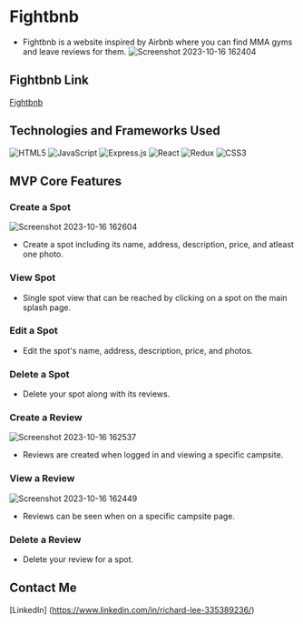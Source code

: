 # Fightbnb
- Fightbnb is a website inspired by Airbnb where you can find MMA gyms and leave reviews for them.
![Screenshot 2023-10-16 162404](https://github.com/RichyLee95/API-project/assets/123135524/14ef6ce5-d5d1-4efd-be93-f6f32dafadb1)


## Fightbnb Link
[Fightbnb](https://my-airbnb-project.onrender.com)
## Technologies and Frameworks Used
![HTML5](https://img.shields.io/badge/html5-%23E34F26.svg?style=for-the-badge&logo=html5&logoColor=white)
![JavaScript](https://img.shields.io/badge/javascript-%23323330.svg?style=for-the-badge&logo=javascript&logoColor=%23F7DF1E)
![Express.js](https://img.shields.io/badge/express.js-%23404d59.svg?style=for-the-badge&logo=express&logoColor=%2361DAFB)
![React](https://img.shields.io/badge/react-%2320232a.svg?style=for-the-badge&logo=react&logoColor=%2361DAFB)
![Redux](https://img.shields.io/badge/redux-%23593d88.svg?style=for-the-badge&logo=redux&logoColor=white)
![CSS3](https://img.shields.io/badge/css3-%231572B6.svg?style=for-the-badge&logo=css3&logoColor=white)

## MVP Core Features

### Create a Spot
![Screenshot 2023-10-16 162604](https://github.com/RichyLee95/API-project/assets/123135524/c36a9964-1c70-47d7-ad1e-29e457cdd18a)

- Create a spot including its name, address, description, price, and atleast one photo.
### View Spot

- Single spot view that can be reached by clicking on a spot on the main splash page.
### Edit a Spot
- Edit the spot's name, address, description, price, and photos.
### Delete a Spot
- Delete your spot along with its reviews.
### Create a Review
![Screenshot 2023-10-16 162537](https://github.com/RichyLee95/API-project/assets/123135524/6e9f2b09-20fd-4eb0-aae0-2bcc60618a79)

- Reviews are created when logged in and viewing a specific campsite.
### View a Review
![Screenshot 2023-10-16 162449](https://github.com/RichyLee95/API-project/assets/123135524/b6d6a7ba-a95e-41db-9ac8-89f524bbc6fb)

- Reviews can be seen when on a specific campsite page.
### Delete a Review
- Delete your review for a spot.
## Contact Me
[LinkedIn] (https://www.linkedin.com/in/richard-lee-335389236/)
